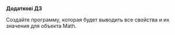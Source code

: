 **Додаткові ДЗ**

Создайте программу, которая будет выводить все свойства и их значения для объекта Math.